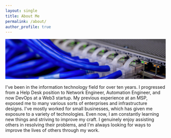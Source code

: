 ```yaml
---
layout: single
title: About Me
permalink: /about/
author_profile: true
---
```

![networking](https://raw.githubusercontent.com/jordantrujillo/jordantrujillo.github.io/main/images/networking-banner.jpg "networking")

I've been in the information technology field for over ten years.
I progressed from a Help Desk position to Network Engineer, Automation Engineer, and now DevOps at a Web3 startup. 
My previous experience at an MSP, exposed me to many various sorts of enterprises and infrastructure designs. 
I've mostly worked for small businesses, which has given me exposure to a variety of technologies.
Even now, I am constantly learning new things and striving to improve my craft. 
I genuinely enjoy assisting others in resolving their problems, and I'm always looking for ways to improve the lives of others through my work. 